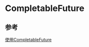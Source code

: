 # CompletableFuture

## 参考
[使用CompletableFuture](https://www.liaoxuefeng.com/wiki/1252599548343744/1306581182447650)  
